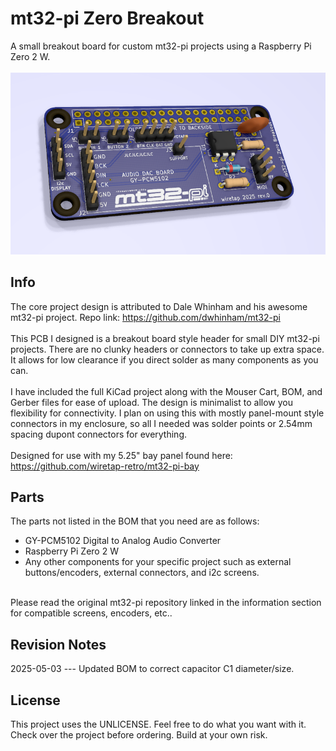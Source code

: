 # mt32-pi Zero Breakout
A small breakout board for custom mt32-pi projects using a Raspberry Pi Zero 2 W. 
\
\
![front](pics/front.png)

## Info
The core project design is attributed to Dale Whinham and his awesome mt32-pi project. Repo link: https://github.com/dwhinham/mt32-pi
\
\
This PCB I designed is a breakout board style header for small DIY mt32-pi projects. There are no clunky headers or connectors to take up extra space. It allows for low clearance if you direct solder as many components as you can. 
\
\
I have included the full KiCad project along with the Mouser Cart, BOM, and Gerber files for ease of upload. The design is minimalist to allow you flexibility for connectivity. I plan on using this with mostly panel-mount style connectors in my enclosure, so all I needed was solder points or 2.54mm spacing dupont connectors for everything.
\
\
Designed for use with my 5.25" bay panel found here: https://github.com/wiretap-retro/mt32-pi-bay

## Parts
The parts not listed in the BOM that you need are as follows:
- GY-PCM5102 Digital to Analog Audio Converter
- Raspberry Pi Zero 2 W
- Any other components for your specific project such as external buttons/encoders, external connectors, and i2c screens.

\
Please read the original mt32-pi repository linked in the information section for compatible screens, encoders, etc..

## Revision Notes
2025-05-03 --- Updated BOM to correct capacitor C1 diameter/size.

## License
This project uses the UNLICENSE. Feel free to do what you want with it. Check over the project before ordering. Build at your own risk.
